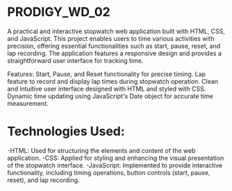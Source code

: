 # PRODIGY_WD_02
A practical and interactive stopwatch web application built with HTML, CSS, and JavaScript. This project enables users to time various activities with precision, offering essential functionalities such as start, pause, reset, and lap recording. The application features a responsive design and provides a straightforward user interface for tracking time.

Features:
Start, Pause, and Reset functionality for precise timing.
Lap feature to record and display lap times during stopwatch operation.
Clean and intuitive user interface designed with HTML and styled with CSS.
Dynamic time updating using JavaScript's Date object for accurate time measurement.

# Technologies Used:
-HTML: Used for structuring the elements and content of the web application.
-CSS: Applied for styling and enhancing the visual presentation of the stopwatch interface.
-JavaScript: Implemented to provide interactive functionality, including timing operations, button controls (start, pause, reset), and lap recording.
